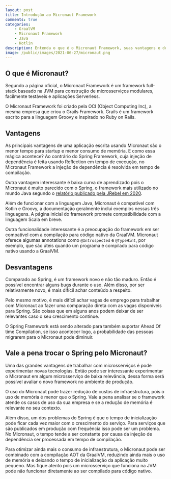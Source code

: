 ```yaml
---
layout: post
title: Introdução ao Micronaut Framework
comments: true
categories: 
    - GraalVM
    - Micronaut Framework
    - Java
    - Kotlin
description: Entenda o que é o Micronaut Framework, suas vantagens e desvantagens. Devo migrar do Spring Boot para o Micronaut?
image: /public/images/2021-06-27/micronaut.png
---
```


## O que é Micronaut?

Segundo a página oficial, o Micronaut Framework é um framework full-stack baseado na JVM para construção de microsserviços modulares, facilmente testáveis e aplicações Serverless.

O Micronaut Framework foi criado pela OCI (Object Computing Inc), a mesma empresa que criou o Grails Framework. Grails é um framework escrito para a linguagem Groovy e inspirado no Ruby on Rails.

## Vantagens

As principais vantagens de uma aplicação escrita usando Micronaut são o menor tempo para startup e menor consumo de memória. E como essa mágica acontece? Ao contrário do Spring Framework, cuja injeção de dependência é feita usando Reflection em tempo de execução, no Micronaut Framework a injeção de dependência é resolvida em tempo de compilação.

Outra vantagem interessante é baixa curva de aprendizado pois o Micronaut é muito parecido com o Spring, o framework mais utilizado no mundo Java segundo o [relatório publicado pela JRebel em 2020](https://www.jrebel.com/blog/2020-java-technology-report#framework-technology).

Além de funcionar com a linguagem Java, Micronaut é compatível com Kotlin e Groovy, a documentação geralmente inclui exemplos nessas três linguagens. A página inicial do framework promete compatibilidade com a linguagem Scala em breve.

Outra funcionalidade interessante é a preocupação do framework em ser compatível com a compilação para código nativo da GraalVM. Micronaut oferece algumas annotations como `@Introspected` e `@TypeHint`, por exemplo, que são úteis quando um programa é compilado para código nativo usando a GraalVM.

## Desvantagens

Comparado ao Spring, é um framework novo e não tão maduro. Então é possível encontrar alguns bugs durante o uso. Além disso, por ser relativamente novo, é mais difícil achar conteúdo a respeito.

Pelo mesmo motivo, é mais difícil achar vagas de emprego para trabalhar com Micronaut ao fazer uma comparação direta com as vagas disponíveis para Spring. São coisas que em alguns anos podem deixar de ser relevantes caso o seu crescimento continue.

O Spring Framework está sendo alterado para também suportar Ahead Of time Compilation, se isso acontecer logo, a probabilidade das pessoas migrarem para o Micronaut pode diminuir.

## Vale a pena trocar o Spring pelo Micronaut?

Uma das grandes vantagens de trabalhar com microsserviços é pode experimentar novas tecnologias. Então pode ser interessante experimentar o Micronaut em algum microsserviço de baixa relevância, dessa forma será possível avaliar o novo framework no ambiente de produção.

O uso do Micronaut pode trazer redução de custos de infraestrutura, pois o uso de memória é menor que o Spring. Vale a pena analisar se o framework atende os casos de uso da sua empresa e se a redução de memória é relevante no seu contexto.

Além disso, um dos problemas do Spring é que o tempo de inicialização pode ficar cada vez maior com o crescimento do serviço. Para serviços que são publicados em produção com frequência isso pode ser um problema. No Micronaut, o tempo tende a ser constante por causa da injeção de dependência ser processada em tempo de compilação.

Para otimizar ainda mais o consumo de infraestrutura, o Micronaut pode ser combinado com a compilação AOT da GraalVM, reduzindo ainda mais o uso de memória e deixando o tempo de inicialização da aplicação muito pequeno. Mas fique atento pois um microsserviço que funciona na JVM pode não funcionar diretamente ao ser compilado para código nativo.
